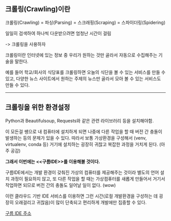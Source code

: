 ## 크롤링(Crawling)이란

크롤링(Crawling) = 파싱(Parsing) = 스크래핑(Scraping) = 스파이더링(Spidering)



일일히 검색하여 하나씩 다운받으려면 엄청난 시간이 걸림

-> 크롤링을 사용하자



크롤링이란 인터넷에 있는 정보 중 우리가 원하는 것만 골라서 자동으로 수집해주는 기술을 말한다.



예를 들어 학교/회사의 식당표를 크롤링하면 오늘의 식단을 볼 수 있는 서비스를 만들 수 있고, 다양한 뉴스 사이트에서 원하는 주제의 뉴스만 골라서 모아 볼 수 있는 서비스도 만들 수 있다.

<hr></hr>

## 크롤링을 위한 환경설정

Python과 Beautifulsoup, Requests와 같은 관련 라이브러리 등을 설치해야함.

이 모든걸 쌩으로 내 컴퓨터에 설치하게 되면 나중에 다른 작업을 할 때 버전 간 충돌이 발생하는 등의 문제가 있을 수 있다.  따라서 보통 가상환경을 구성해서 (venv, virtualenv, conda 등) 거기에 설치하는 굉장히 귀찮고 복잡한 과정을 거치게 된다. (아주 공감)



**그래서 이번에는 <<구름IDE>>를 이용해볼 것이다.**

구름IDE에서는 개발 환경이 갖춰진 가상의 컴퓨터를 제공해주는 것이라 별도의 언어 설치 과정이 필요하지 않고, 또 다른 작업을 할 때는 가상컴퓨터를 새롭게 만들어서 거기서 작업하면 되므로 버전 간의 충돌도 일어날 일이 없다. (wow)

이런 클라우드 기반 IDE 서비스를 이용하면 그런 시간(로컬 개발환경을 구성하는 데 굉장히 오래걸리고 귀찮음)이 많이 단축되고 편리하게 개발에만 집중할 수 있다.

[구름 IDE 주소](ide.goorm.io)



